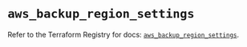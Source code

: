 # `aws_backup_region_settings`

Refer to the Terraform Registry for docs: [`aws_backup_region_settings`](https://registry.terraform.io/providers/hashicorp/aws/5.49.0/docs/resources/backup_region_settings).
